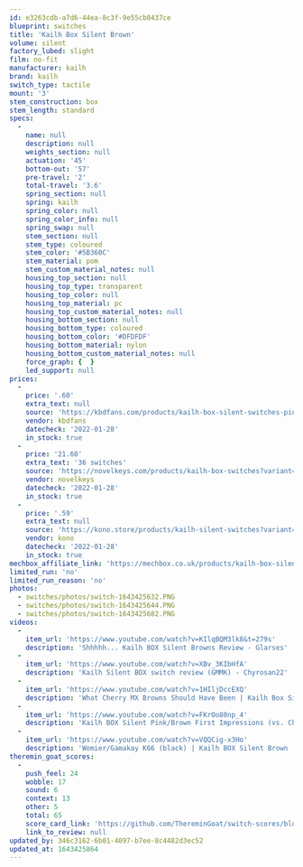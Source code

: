 ```yaml
---
id: e3263cdb-a7d6-44ea-8c3f-9e55cb0437ce
blueprint: switches
title: 'Kailh Box Silent Brown'
volume: silent
factory_lubed: slight
film: no-fit
manufacturer: kailh
brand: kailh
switch_type: tactile
mount: '3'
stem_construction: box
stem_length: standard
specs:
  -
    name: null
    description: null
    weights_section: null
    actuation: '45'
    bottom-out: '57'
    pre-travel: '2'
    total-travel: '3.6'
    spring_section: null
    spring: kailh
    spring_color: null
    spring_color_info: null
    spring_swap: null
    stem_section: null
    stem_type: coloured
    stem_color: '#5B360C'
    stem_material: pom
    stem_custom_material_notes: null
    housing_top_section: null
    housing_top_type: transparent
    housing_top_color: null
    housing_top_material: pc
    housing_top_custom_material_notes: null
    housing_bottom_section: null
    housing_bottom_type: coloured
    housing_bottom_color: '#DFDFDF'
    housing_bottom_material: nylon
    housing_bottom_custom_material_notes: null
    force_graph: {  }
    led_support: null
prices:
  -
    price: '.60'
    extra_text: null
    source: 'https://kbdfans.com/products/kailh-box-silent-switches-pink-brown-1?variant=34136062034059'
    vendor: kbdfans
    datecheck: '2022-01-28'
    in_stock: true
  -
    price: '21.60'
    extra_text: '36 switches'
    source: 'https://novelkeys.com/products/kailh-box-switches?variant=40599103045799'
    vendor: novelkeys
    datecheck: '2022-01-28'
    in_stock: true
  -
    price: '.59'
    extra_text: null
    source: 'https://kono.store/products/kailh-silent-switches?variant=31630552039507'
    vendor: kono
    datecheck: '2022-01-28'
    in_stock: true
mechbox_affiliate_link: 'https://mechbox.co.uk/products/kailh-box-silent-brown-switch?variant=39825845321890'
limited_run: 'no'
limited_run_reason: 'no'
photos:
  - switches/photos/switch-1643425632.PNG
  - switches/photos/switch-1643425644.PNG
  - switches/photos/switch-1643425682.PNG
videos:
  -
    item_url: 'https://www.youtube.com/watch?v=KIlqBQM3lk8&t=279s'
    description: 'Shhhhh... Kailh BOX Silent Browns Review - Glarses'
  -
    item_url: 'https://www.youtube.com/watch?v=XBv_3KIbHfA'
    description: 'Kailh Silent BOX switch review (GMMK) - Chyrosan22'
  -
    item_url: 'https://www.youtube.com/watch?v=1HIljDccEXQ'
    description: 'What Cherry MX Browns Should Have Been | Kailh Box Silent Browns Review - Preston''s Thoughts'
  -
    item_url: 'https://www.youtube.com/watch?v=FKrOo80np_4'
    description: 'Kailh BOX Silent Pink/Brown First Impressions (vs. Cherry/Gateron/Outemu) - Toufusoup'
  -
    item_url: 'https://www.youtube.com/watch?v=VQQCig-x3Ho'
    description: 'Womier/Gamakay K66 (black) | Kailh BOX Silent Brown | Metropolis clones - Andrew Nguyen'
theremin_goat_scores:
  -
    push_feel: 24
    wobble: 17
    sound: 6
    context: 13
    other: 5
    total: 65
    score_card_link: 'https://github.com/ThereminGoat/switch-scores/blob/master/Kailh%20Box%20Silent%20Brown.pdf'
    link_to_review: null
updated_by: 346c3162-6b01-4097-b7ee-8c4482d3ec52
updated_at: 1643425864
---
```

